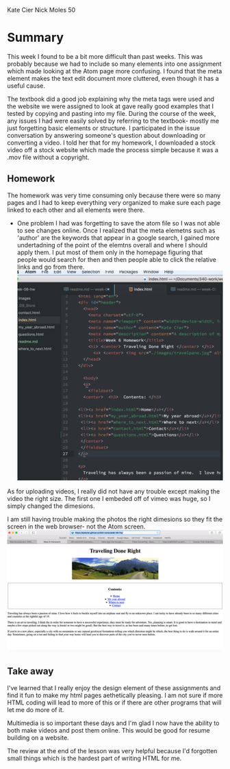 Kate Cier
Nick Moles 50

# Summary
This week I found to be a bit more difficult than past weeks.  This was probably because we had to include so many elements into one assignment which made looking at the Atom page more confusing.  I found that the meta element makes the text edit document more cluttered, even though it has a useful cause.

The textbook did a good job explaining why the meta tags were used and the website we were assigned to look at gave really good examples that I tested by copying and pasting into my file. During the course of the week, any issues I had were easily solved by referring to the textbook- mostly me just forgetting basic elements or structure.  I participated in the issue conversation by answering someone's question about downloading or converting a video.  I told her that for my homework, I downloaded a stock video off a stock website which made the process simple because it was a .mov file without a copyright.

## Homework
The homework was very time consuming only because there were so many pages and I had to keep everything very organized to make sure each page linked to each other and all elements were there.
* One problem I had was forgetting to save the atom file so I was not able to see changes online.
Once I realized that the meta elemetns such as 'author' are the keywords that appear in a google search, I gained more undertadning of the point of the elemtns overall and where I should apply them.  I put most of them only in the homepage figuring that people would search for then and then people able to click the relative links and go from there.
  ![Image](images/homework.png)

As for uploading videos, I really did not have any trouble except making the video the right size.  The first one I embeded off of vimeo was huge, so I simply changed the dimesions.

I am still having trouble making the photos the right dimesions so they fit the screen in the web browser- not the Atom screen.
  ![Image](images/homework2.png)


## Take away
I've learned that I really enjoy the design element of these assignments and find it fun to make my html pages aethetically pleasing.  I am not sure if more HTML coding will lead to more of this or if there are other programs that will let me do more of it.

Multimedia is so important these days and I'm glad I now have the ability to both make videos and post them online. This would be good for resume building on a website.

The review at the end of the lesson was very helpful because I'd forgotten small things which is the hardest part of writing HTML for me.   
